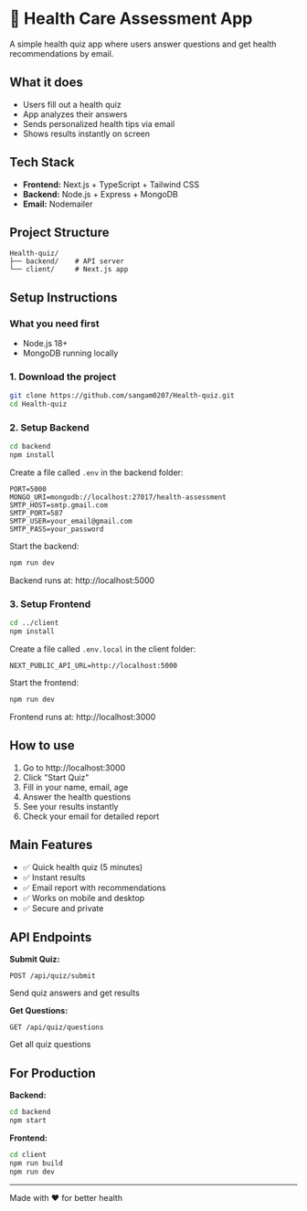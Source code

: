 # 🧪 Health Care Assessment App

A simple health quiz app where users answer questions and get health recommendations by email.

## What it does
- Users fill out a health quiz
- App analyzes their answers  
- Sends personalized health tips via email
- Shows results instantly on screen

## Tech Stack
- **Frontend:** Next.js + TypeScript + Tailwind CSS
- **Backend:** Node.js + Express + MongoDB
- **Email:** Nodemailer

## Project Structure
```
Health-quiz/
├── backend/    # API server
└── client/     # Next.js app
```

## Setup Instructions

### What you need first
- Node.js 18+
- MongoDB running locally

### 1. Download the project
```bash
git clone https://github.com/sangam0207/Health-quiz.git
cd Health-quiz
```

### 2. Setup Backend
```bash
cd backend
npm install
```

Create a file called `.env` in the backend folder:
```
PORT=5000
MONGO_URI=mongodb://localhost:27017/health-assessment
SMTP_HOST=smtp.gmail.com
SMTP_PORT=587
SMTP_USER=your_email@gmail.com
SMTP_PASS=your_password
```

Start the backend:
```bash
npm run dev
```
Backend runs at: http://localhost:5000

### 3. Setup Frontend
```bash
cd ../client
npm install
```

Create a file called `.env.local` in the client folder:
```
NEXT_PUBLIC_API_URL=http://localhost:5000
```

Start the frontend:
```bash
npm run dev
```
Frontend runs at: http://localhost:3000

## How to use
1. Go to http://localhost:3000
2. Click "Start Quiz"
3. Fill in your name, email, age
4. Answer the health questions
5. See your results instantly
6. Check your email for detailed report

## Main Features
- ✅ Quick health quiz (5 minutes)
- ✅ Instant results
- ✅ Email report with recommendations
- ✅ Works on mobile and desktop
- ✅ Secure and private

## API Endpoints

**Submit Quiz:**
```
POST /api/quiz/submit
```
Send quiz answers and get results

**Get Questions:**
```
GET /api/quiz/questions  
```
Get all quiz questions

## For Production

**Backend:**
```bash
cd backend
npm start
```

**Frontend:**
```bash
cd client
npm run build
npm run dev
```




---
Made with ❤️ for better health
